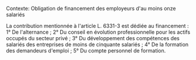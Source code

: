 Contexte: Obligation de financement des employeurs d'au moins onze salariés

La contribution mentionnée à l'article L. 6331-3 est dédiée au financement : 1° De l'alternance ; 2° Du conseil en évolution professionnelle pour les actifs occupés du secteur privé ; 3° Du développement des compétences des salariés des entreprises de moins de cinquante salariés ; 4° De la formation des demandeurs d'emploi ; 5° Du compte personnel de formation.